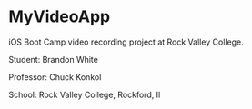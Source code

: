 MyVideoApp
==========

iOS Boot Camp video recording project at Rock Valley College.

Student: Brandon White

Professor: Chuck Konkol

School: Rock Valley College, Rockford, Il
